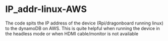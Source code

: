 # IP_addr-linux-AWS
The code spits the IP address of the device (Rpi/dragonboard running linux) to the dynamoDB on AWS. This is quite helpful when running the device in the headless mode or when HDMI cable/monitor is not available
